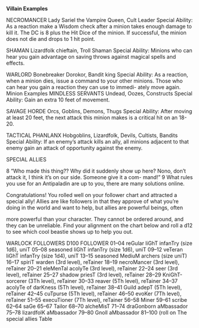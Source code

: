 **Villain Examples**

NECROMANCER
Lady Sariel the Vampire Queen, Cult Leader
Special Ability: As a reaction make a Wisdom check 
after a minion takes enough damage to kill it. The DC 
is 8 plus the Hit Dice of the minion. If successful, the 
minion does not die and drops to 1 hit point.

SHAMAN
Lizardfolk chieftain, Troll Shaman
Special Ability: Minions who can hear you gain 
advantage on saving throws against magical spells 
and effects.

WARLORD
Bonebreaker Dorokor, Bandit king
Special Ability: As a reaction, when a minion dies, 
issue a command to your other minions. Those who 
can hear you gain a reaction they can use to immedi-
ately move again.
Minion Examples 
MINDLESS SERVANTS
Undead, Oozes, Constructs
Special Ability: Gain an extra 10 feet of movement.

SAVAGE HORDE
Orcs, Goblins, Demons, Thugs
Special Ability: After moving at least 20 feet, the 
next attack this minion makes is a critical hit on an 
18-20.

TACTICAL PHANLANX
Hobgoblins, Lizardfolk, Devils, Cultists, Bandits
Special Ability: If an enemy’s attack kills an ally, 
all minions adjacent to that enemy gain an attack of 
opportunity against the enemy.

SPECIAL ALLIES

8 “Who made this thing?? Why did it suddenly show up here? Nono, don’t attack it, I think it’s on our side. Someone give it a com-
mand!”
9 What rules you use for an Antipaladin are up to you, there are many solutions online.

Congratulations! You rolled well on your follower chart 
and attracted a special ally! Allies are like followers in 
that they approve of what you’re doing in the world 
and want to help, but allies are powerful beings, often 

more powerful than your character. They cannot be 
ordered around, and they can be unreliable. Find your 
alignment on the chart below and roll a d12 to see 
which cool beastie shows up to help you out.


WARLOCK FOLLOWERS
D100 FOLLOWER
01–04 reGular liGhT infanTry (size 1d6), uniT
05–08 seasoned liGhT infanTry (size 1d6), uniT
09–12 veTeran liGhT infanTry (size 1d4), uniT
13–15 seasoned MediuM archers (size uniT)
16–17 spiriT warden (3rd level), reTainer
18–19 necroMancer (3rd level), reTainer
20–21 eleMenTal acolyTe (3rd level), reTainer
22–24 seer (3rd level), reTainer
25–27 shadow priesT (3rd level), reTainer
28–29 KniGhT-sorcerer (3Th level), reTainer
30–33 reaver (5Th level), reTainer
34–37 acolyTe of darKness (5Th level), reTainer
38–41 Guild adepT (5Th level), reTainer
42–45 cuTpurse (5Th level), reTainer
46–50 evoKer (7Th level), reTainer
51–55 execuTioner (7Th level), reTainer
56–58 Miner
59–61 scribe
62–64 saGe
65–67 Tailor
68–70 alcheMisT
71–74 draGonborn aMbassador
75–78 lizardfolK aMbassador
79–80 Gnoll aMbassador
81–100 (roll on The special allies Table 
